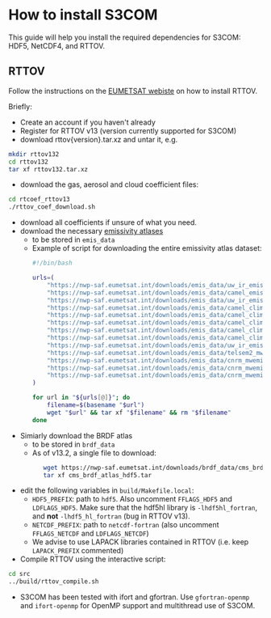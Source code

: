 # How to install S3COM

This guide will help you install the required dependencies for S3COM: HDF5, NetCDF4, and RTTOV. 

## RTTOV

Follow the instructions on the [EUMETSAT webiste](https://nwp-saf.eumetsat.int/site/software/rttov/rttov-v13) on how to install RTTOV.

Briefly:
- Create an account if you haven't already
- Register for RTTOV v13 (version currently supported for S3COM)
- download rttov{version}.tar.xz and untar it, e.g.
```bash
mkdir rttov132
cd rttov132
tar xf rttov132.tar.xz
```
- download the gas, aerosol and cloud coefficient files:
```bash
cd rtcoef_rttov13
./rttov_coef_download.sh
```
  - download all coefficients if unsure of what you need.
- download the necessary [emissivity atlases](https://nwp-saf.eumetsat.int/site/software/rttov/download)
  - to be stored in `emis_data`
  - Example of script for downloading the entire emissivity atlas dataset:
      ```bash
      #!/bin/bash

      urls=(
          "https://nwp-saf.eumetsat.int/downloads/emis_data/uw_ir_emis_atlas_hdf5.tar"
          "https://nwp-saf.eumetsat.int/downloads/emis_data/camel_emis_atlas_v01r02.tar"
          "https://nwp-saf.eumetsat.int/downloads/emis_data/uw_ir_emis_atlas_angcorr_hdf5.tar"
          "https://nwp-saf.eumetsat.int/downloads/emis_data/camel_clim_emis_atlas_pchsr.tar"
          "https://nwp-saf.eumetsat.int/downloads/emis_data/camel_clim_emis_atlas_jan-mar.tar"
          "https://nwp-saf.eumetsat.int/downloads/emis_data/camel_clim_emis_atlas_apr-jun.tar"
          "https://nwp-saf.eumetsat.int/downloads/emis_data/camel_clim_emis_atlas_jul-sep.tar"
          "https://nwp-saf.eumetsat.int/downloads/emis_data/camel_clim_emis_atlas_oct-dec.tar"
          "https://nwp-saf.eumetsat.int/downloads/emis_data/uw_ir_emis_atlas_angcorr_hdf5.tar"
          "https://nwp-saf.eumetsat.int/downloads/emis_data/telsem2_mw_atlas.tar.bz2"
          "https://nwp-saf.eumetsat.int/downloads/emis_data/cnrm_mwemis_amsu_mhs_data.tar"
          "https://nwp-saf.eumetsat.int/downloads/emis_data/cnrm_mwemis_atms_data.tar"
          "https://nwp-saf.eumetsat.int/downloads/emis_data/cnrm_mwemis_ssmis_data.tar"
      )

      for url in "${urls[@]}"; do
          filename=$(basename "$url")
          wget "$url" && tar xf "$filename" && rm "$filename"
      done
      ```
- Simiarly download the BRDF atlas
  - to be stored in `brdf_data`
  - As of v13.2, a single file to download:
    ```bash 
       wget https://nwp-saf.eumetsat.int/downloads/brdf_data/cms_brdf_atlas_hdf5.tar
       tar xf cms_brdf_atlas_hdf5.tar
    ```
- edit the following variables in `build/Makefile.local`:
  - `HDF5_PREFIX`: path to `hdf5`. Also uncomment `FFLAGS_HDF5` and `LDFLAGS_HDF5`. Make sure that the hdf5hl library is `-lhdf5hl_fortran`, and **not** `-lhdf5_hl_fortran` (bug in RTTOV v13).
  - `NETCDF_PREFIX`: path to `netcdf-fortran` (also uncomment `FFLAGS_NETCDF` and `LDFLAGS_NETCDF`)
  - We advise to use LAPACK libraries contained in RTTOV (i.e. keep `LAPACK_PREFIX` commented)
- Compile RTTOV using the interactive script:
```bash
cd src
../build/rttov_compile.sh
```
  - S3COM has been tested with ifort and gfortran. Use `gfortran-openmp` and `ifort-openmp` for OpenMP support and multithread use of S3COM.






